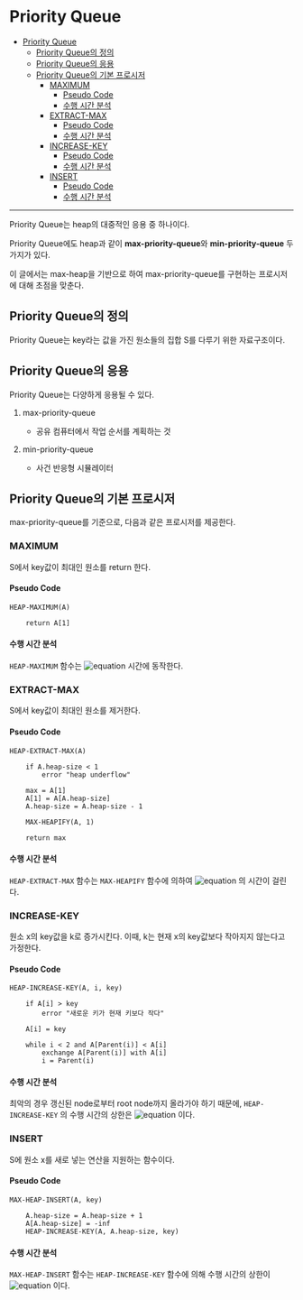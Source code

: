 # Priority Queue

- [Priority Queue](#priority-queue)
  - [Priority Queue의 정의](#priority-queue의-정의)
  - [Priority Queue의 응용](#priority-queue의-응용)
  - [Priority Queue의 기본 프로시저](#priority-queue의-기본-프로시저)
    - [MAXIMUM](#maximum)
      - [Pseudo Code](#pseudo-code)
      - [수행 시간 분석](#수행-시간-분석)
    - [EXTRACT-MAX](#extract-max)
      - [Pseudo Code](#pseudo-code-1)
      - [수행 시간 분석](#수행-시간-분석-1)
    - [INCREASE-KEY](#increase-key)
      - [Pseudo Code](#pseudo-code-2)
      - [수행 시간 분석](#수행-시간-분석-2)
    - [INSERT](#insert)
      - [Pseudo Code](#pseudo-code-3)
      - [수행 시간 분석](#수행-시간-분석-3)

****

Priority Queue는 heap의 대중적인 응용 중 하나이다.

Priority Queue에도 heap과 같이 **max-priority-queue**와 **min-priority-queue** 두 가지가 있다.

이 글에서는 max-heap을 기반으로 하여 max-priority-queue를 구현하는 프로시저에 대해 초점을 맞춘다.

## Priority Queue의 정의

Priority Queue는 key라는 값을 가진 원소들의 집합 S를 다루기 위한 자료구조이다.

## Priority Queue의 응용

Priority Queue는 다양하게 응용될 수 있다.

1. max-priority-queue

   - 공유 컴퓨터에서 작업 순서를 계획하는 것

2. min-priority-queue

    - 사건 반응형 시뮬레이터

## Priority Queue의 기본 프로시저

max-priority-queue를 기준으로, 다음과 같은 프로시저를 제공한다.

### MAXIMUM

S에서 key값이 최대인 원소를 return 한다.

#### Pseudo Code

```
HEAP-MAXIMUM(A)

    return A[1]
```

#### 수행 시간 분석

`HEAP-MAXIMUM` 함수는 ![equation](https://latex.codecogs.com/svg.latex?\theta(1)) 시간에 동작한다.

### EXTRACT-MAX

S에서 key값이 최대인 원소를 제거한다.

#### Pseudo Code

```
HEAP-EXTRACT-MAX(A)

    if A.heap-size < 1
        error "heap underflow"

    max = A[1]
    A[1] = A[A.heap-size]
    A.heap-size = A.heap-size - 1

    MAX-HEAPIFY(A, 1)

    return max
```

#### 수행 시간 분석

`HEAP-EXTRACT-MAX` 함수는 `MAX-HEAPIFY` 함수에 의하여 ![equation](https://latex.codecogs.com/svg.latex?O(\log{n})) 의 시간이 걸린다.

### INCREASE-KEY

원소 x의 key값을 k로 증가시킨다. 이때, k는 현재 x의 key값보다 작아지지 않는다고 가정한다.

#### Pseudo Code

```
HEAP-INCREASE-KEY(A, i, key)

    if A[i] > key
        error "새로운 키가 현재 키보다 작다"

    A[i] = key

    while i < 2 and A[Parent(i)] < A[i]
        exchange A[Parent(i)] with A[i]
        i = Parent(i)
```

#### 수행 시간 분석

최악의 경우 갱신된 node로부터 root node까지 올라가야 하기 때문에, `HEAP-INCREASE-KEY` 의 수행 시간의 상한은 ![equation](https://latex.codecogs.com/svg.latex?O(\log{n})) 이다.

### INSERT

S에 원소 x를 새로 넣는 연산을 지원하는 함수이다.

#### Pseudo Code

```
MAX-HEAP-INSERT(A, key)

    A.heap-size = A.heap-size + 1
    A[A.heap-size] = -inf
    HEAP-INCREASE-KEY(A, A.heap-size, key)
```

#### 수행 시간 분석

`MAX-HEAP-INSERT` 함수는 `HEAP-INCREASE-KEY` 함수에 의해 수행 시간의 상한이 ![equation](https://latex.codecogs.com/svg.latex?O(\log{n})) 이다.